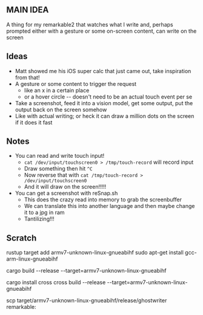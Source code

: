 ## **MAIN IDEA**
A thing for my remarkable2 that watches what I write and, perhaps prompted either with a gesture or some on-screen content, can write on the screen

## Ideas
* Matt showed me his iOS super calc that just came out, take inspiration from that!
* A gesture or some content to trigger the request
  * like an x in a certain place
  * or a hover circle -- doesn't need to be an actual touch event per se
* Take a screenshot, feed it into a vision model, get some output, put the output back on the screen somehow
* Like with actual writing; or heck it can draw a million dots on the screen if it does it fast

## Notes
* You can read and write touch input!
  * `cat /dev/input/touchscreen0 > /tmp/touch-record` will record input
  * Draw something then hit `^C`
  * Now reverse that with `cat /tmp/touch-record > /dev/input/touchscreen0`
  * And it will draw on the screen!!!!!
* You can get a screenshot with reSnap.sh
  * This does the crazy read into memory to grab the screenbuffer
  * We can translate this into another language and then maybe change it to a jpg in ram
  * Tantilizing!!!


## Scratch

rustup target add armv7-unknown-linux-gnueabihf
sudo apt-get install gcc-arm-linux-gnueabihf

cargo build --release --target=armv7-unknown-linux-gnueabihf


cargo install cross
cross build --release --target=armv7-unknown-linux-gnueabihf

scp target/armv7-unknown-linux-gnueabihf/release/ghostwriter remarkable:
